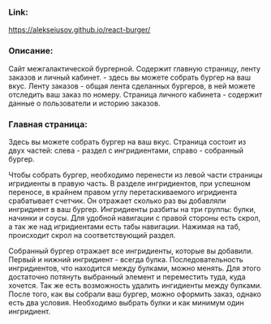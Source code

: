 ### Link: 
https://alekseiusov.github.io/react-burger/

### Описание:

  Сайт межгалактической бургерной. Содержит главную страницу, ленту заказов и личный кабинет.  - здесь вы можете собрать бургер на ваш вкус. Ленту заказов - общая лента сделанных бургеров, в ней можете отследить ваш заказ по номеру. Страница личного кабинета - содержит данные о пользователи и историю заказов. 

### Главная страница:

Здесь вы можете собрать бургер на ваш вкус. Страница состоит из двух частей: слева - раздел с ингридиентами, справо - собранный бургер. 

Чтобы собрать бургер, необходимо перенести из левой части страницы игридиенты в правую часть. В разделе ингридиентов, при успешном переносе, в крайнем правом углу перетаскиваемого игридиента срабатывает счетчик. Он отражает сколько раз вы добавляли ингридиент в ваш бургер. Ингридиенты разбиты на три группы: булки, начинки и соусы. Для удобной навигации с правой стороны есть скрол, а так же над игридиентами есть табы навигации. Нажимая на таб, происходит скрол на соответствующий раздел. 

Собранный бургер отражает все ингридиенты, которые вы добавили. Первый и нижний ингридиент - всегда булка. Последовательность ингридиентов, что находится между булками, можно менять. Для этого достаточно потянуть выбранный элемент и переместить туда, куда хочется. Так же есть возможность удалить ингидиенты между булками. 
После того, как вы собрали ваш бургер, можно оформить заказ, однако есть два условия. Необходимо выбрать булки и как минимум один ингридиент. 
